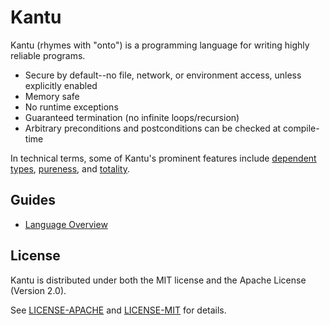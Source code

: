 # Kantu

Kantu (rhymes with "onto") is a programming language for writing highly reliable programs.

- Secure by default--no file, network, or environment access, unless explicitly enabled
- Memory safe
- No runtime exceptions
- Guaranteed termination (no infinite loops/recursion)
- Arbitrary preconditions and postconditions can be checked at compile-time

In technical terms, some of Kantu's prominent features include [dependent types](https://en.wikipedia.org/wiki/Dependent_type), [pureness](https://en.wikipedia.org/wiki/Purely_functional_programming), and [totality](https://en.wikipedia.org/wiki/Total_functional_programming).

## Guides

- [Language Overview](./docs/overview.md)

## License

Kantu is distributed under both the MIT license and the Apache License (Version 2.0).

See [LICENSE-APACHE](./LICENSE-APACHE) and [LICENSE-MIT](./LICENSE-MIT) for details.
